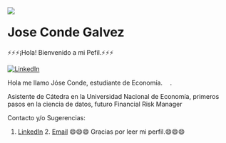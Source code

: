 <img src='https://raw.githubusercontent.com/keshavsingh4522/keshavsingh4522/master/Monkey_Kid_Coding.gif' align='left'>

# Jose Conde Galvez

⚡⚡⚡¡Hola! Bienvenido a mi Pefil.⚡⚡⚡
  
  <a href="https://www.linkedin.com/in/jose-conde/n"><img src="https://img.shields.io/badge/LinkedIn--_.svg?style=social&logo=linkedin" alt="LinkedIn"></a>


Hola me llamo Jóse Conde, estudiante de Economía. <img src="https://image.flaticon.com/icons/svg/2055/2055886.svg" width="13"/>.

Asistente de Cátedra en la Universidad Nacional de Economía, primeros pasos en la ciencia de datos, futuro Financial Risk Manager 

Contacto y/o Sugerencias:

1. [LinkedIn](https://www.linkedin.com/in/jose-conde/) 2. [Email](mailto:joseconde20.95@gmail.com) 😄😄😄 Gracias por leer mi perfil.😄😄😄
